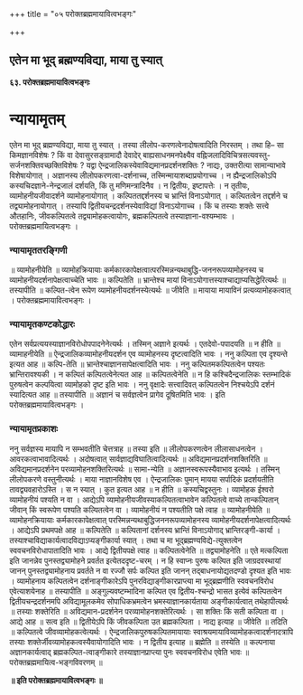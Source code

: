 +++
title = "०५ परोक्तब्रह्ममायावित्वभङ्गः"

+++


## एतेन मा भूद् ब्रह्मण्यविद्या, माया तु स्यात्

**६३. परोक्तब्रह्ममायावित्वभङ्गः**

# **न्यायामृतम्**

एतेन मा भूद् ब्रह्मण्यविद्या, माया तु स्यात् । तस्या लीलोप-करणत्वेनादोषत्वादिति निरस्तम् । तथा हि– सा किमज्ञानविशेषः ? किं वा देवासुरसङ्ग्रामादौ देवादेर् बाह्यसाधनमनपेक्ष्यैव वह्निजलादिविचित्रसत्यवस्तु-सर्जनशक्तिवच्छक्तिविशेषः ? यद्वा ऐन्द्रजालिकस्येवाविद्यमानप्रदर्शनशक्तिः ? नाद्यः, उक्तरीत्या सामान्याभावे विशेषायोगात् । अज्ञानस्य लीलोपकरणत्वा-दर्शनाच्च, तस्मिन्मायाशब्दाप्रयोगाच्च । न ह्यैन्द्रजालिकोऽपि कस्यचिदज्ञाने-नेन्द्रजालं दर्शयति, किं तु मणिमन्त्रादिनैव । न द्वितीयः, इष्टापत्तेः । न तृतीयः, व्यामोहनीयजीवादर्शने व्यामोहनायोगात् । कल्पिततद्दर्शनस्य च भ्रान्तिं विनाऽयोगात् । कल्पितत्वेन तद्दर्शने च तद्व्यामोहनायोगात् । तस्यापि द्वितीयचन्द्रदर्शनस्येवाविद्यां विनाऽयोगाच्च । किं च तस्याः शक्तेः सत्त्वे औतहानिः, जीवकल्पितत्वे तद्व्यामोहकत्वायोगः, ब्रह्मकल्पितत्वे तस्याज्ञाना-वश्यम्भावः । परोक्तब्रह्ममायित्वभङ्गः ।

### **न्यायामृततरङ्गिणी**

॥ व्यामोहनीयेति ॥ व्यामोहक्रियायाः कर्मकारकापेक्षत्वात्परस्मिन्नन्यथाबुद्धि-जननरूपव्यामोहनस्य च व्यामोहनीयदर्शनापेक्षत्वाच्चेति भावः ॥ कल्पितेति ॥ भ्रान्तेश्च मायां विनाऽयोगात्तस्याश्चाद्याप्यसिद्धेरित्यर्थः ॥ तस्यापीति ॥ कल्पित-त्वेन रूपेण व्यामोहनीयदर्शनस्येत्यर्थः ॥ जीवेति ॥ मायाया मायाविनं प्रत्यव्यामोहकत्वात् । परोक्तब्रह्ममायावित्वभङ्गः ।

### **न्यायामृतकण्टकोद्धारः**

एतेन सर्वप्रत्ययस्याज्ञानविरोधोपपादनेनेत्यर्थः । तस्मिन् अज्ञाने इत्यर्थः । एतदेवो-पपादयति ॥ न हीति ॥ व्यामाहनीयेति ॥ ऐन्द्रजालिकव्यामोहनीयदर्शन एव व्यामोहनस्य दृष्टत्वादिति भावः । ननु कल्पिता एव दृश्यन्ते इत्यत आह ॥ कल्पि-तेति ॥ भ्रान्तेश्चाज्ञानसापेक्षत्वादिति भावः । ननु कल्पितमकल्पितत्वेन पश्यतः भ्रान्तिरावश्यकी । न कल्पितं कल्पितत्वेनेत्यत आह ॥ कल्पितत्वेनेति ॥ न हि कश्चिदैन्द्रजालिकः स्तम्भादिकं पुरुषत्वेन कल्पयित्वा व्यामोहको दृष्ट इति भावः । ननु वृक्षादेः सत्त्वादिवत् कल्पितत्वेन निश्चयेऽपि दर्शनं स्यादित्यत आह ॥ तस्यापीति ॥ अज्ञानं च सर्वज्ञत्वेन प्रागेव दूषितमिति भावः । इति परोक्तब्रह्ममायावित्वभङ्गः ।

### **न्यायामृतप्रकाशः**

ननु सर्वज्ञस्य मायापि न सम्भवतीति चेत्तत्राह ॥ तस्या इति ॥ लीलोपकरणत्वेन लीलासाधनत्वेन । आवरकत्वाभावादित्यर्थः । अदोषत्वात् सार्वज्ञाद्यविघातित्वादित्यर्थः ॥ अविद्यमानप्रदर्शनशक्तिरिति ॥ अविद्यमानप्रदर्शनेन परव्यामोहनशक्तिरित्यर्थः ॥ सामा-न्येति ॥ अज्ञानस्वरूपस्यैवाभाव इत्यर्थः । तस्मिन् लीलोपकरणे वस्तुनीत्यर्थः । माया नाज्ञानविशेष एव । ऐन्द्रजालिकः पुमान् मायया सर्पादिकं प्रदर्शयतीति तावद्व्यवहारोऽस्ति । स न स्यात् । कुत इत्यत आह ॥ न हीति ॥ कस्यचिद्वस्तुनः । व्यामोहक ईश्वरो व्यामोहनीयं पश्यति न वा । आद्येऽपि व्यामोहनीयजीवस्याकल्पितत्वाभावेन कल्पितत्वे वाच्ये तान्कल्पितान् जीवान् किं स्वरूपेण पश्यति कल्पितत्वेन वा । व्यामोहनीयं न पश्यतीति पक्षे त्वाह ॥ व्यामोहनीयेति ॥ व्यामोहनक्रियायाः कर्मकारकापेक्षत्वात् परस्मिन्नन्यथाबुद्धिजननरूपव्यामोहनस्य व्यामोहनीयदर्शनापेक्षत्वादित्यर्थः । आद्येऽपि प्रथमपक्षे आह ॥ कल्पितेति ॥ कल्पितानां दर्शनस्य भ्रान्तिं विनाऽयोगाद् भ्रान्तिरङ्गी-कार्या । तस्याश्चाविद्याकार्यत्वादविद्याऽप्यङ्गीकार्या स्यात् । तथा च मा भूद्ब्रह्मण्यविद्ये-त्युक्तत्वेन स्ववचनविरोधापातादिति भावः । आद्ये द्वितीयपक्षे त्वाह ॥ कल्पितत्वेनेति ॥ तद्व्यामोहनेति ॥ एते मत्कल्पिता इति जानन्नेव पुनस्तद्व्यामोहने प्रवर्तत इत्येतददृष्ट-चरम् । न हि स्वाप्नः पुरुषः कल्पित इति जाग्रदवस्थायां जानन् पुनस्तद्व्यामोहनाय प्रवर्तते न वा रज्जौ सर्पः कल्पित इति जानन् तद्बाधनायोद्यतदण्डो दृश्यत इति भावः । व्यामोहनाय कल्पितत्वेन दर्शनाङ्गीकारेऽपि पुनरविद्याङ्गीकारप्राप्त्या मा भूद्ब्रह्मणीति स्ववचनविरोध एवेत्याशयेनाह ॥ तस्यापीति ॥ अङ्गुल्यवष्टम्भादिना कल्पित एव द्वितीय-श्चन्द्रो भासत इत्येवं कल्पितत्वेन द्वितीयचन्द्रदर्शनमपि अविद्यामूलकमेव सोपाधिकभ्रमत्वेन भ्रमस्याज्ञानकार्यताया अङ्गीकार्यत्वात् तथेहापीत्यर्थः ॥ तस्याः शक्तेरिति ॥ अविद्यमान-प्रदर्शनेन परव्यामोहनशक्तेरित्यर्थः । सा शक्तिः किं सती कल्पिता वा । आद्ये आह ॥ सत्व इति ॥ द्वितीयेऽपि किं जीवकल्पिता उत ब्रह्मकल्पिता । नाद्य इत्याह ॥ जीवेति ॥ तदिति ॥ कल्पितत्वे जीवव्यामोहकत्वेत्यर्थः । ऐन्द्रजालिकपुरुषकल्पितमायायाः स्वाश्रयमायाविव्यामोहकत्वादर्शनादत्रापि तस्याः शक्तेर्जीवव्यामोहकत्वस्यैवायोगादिति भावः । न द्वितीय इत्याह ॥ ब्रह्मेति ॥ तस्येति ॥ कल्पनाया अज्ञानकार्यत्वाद् ब्रह्मकल्पित-त्वाङ्गीकारे तस्याज्ञानप्राप्त्या पुनः स्ववचनविरोध एवेति भावः ॥ परोक्तब्रह्ममायित्व-भङ्गविवरणम् ॥

**॥ इति परोक्तब्रह्ममायावित्वभङ्गः ॥**

